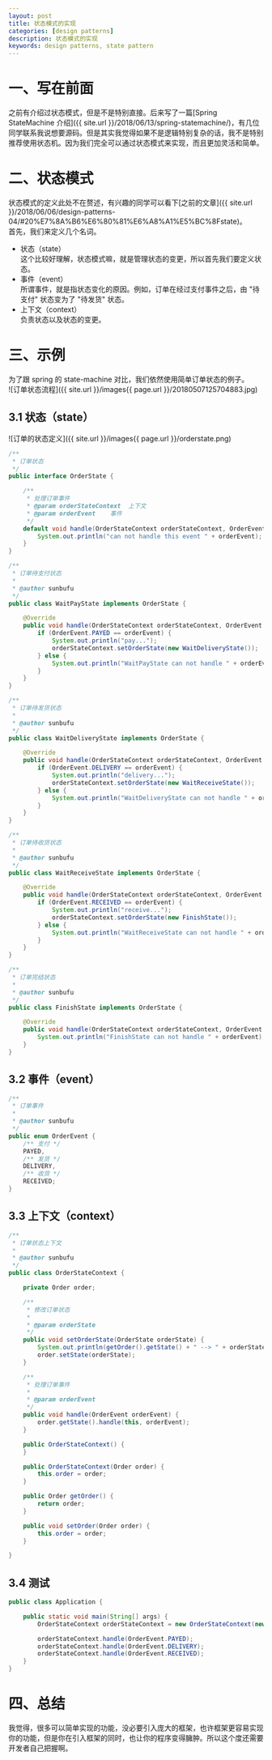 ```yaml
---
layout: post
title: 状态模式的实现
categories: [design patterns]
description: 状态模式的实现
keywords: design patterns, state pattern
---
```


# 一、写在前面
之前有介绍过状态模式，但是不是特别直接。后来写了一篇[Spring StateMachine 介绍]({{ site.url }}/2018/06/13/spring-statemachine/)，有几位同学联系我说想要源码。但是其实我觉得如果不是逻辑特别复杂的话，我不是特别推荐使用状态机。因为我们完全可以通过状态模式来实现，而且更加灵活和简单。

# 二、状态模式
状态模式的定义此处不在赘述，有兴趣的同学可以看下[之前的文章]({{ site.url }}/2018/06/06/design-patterns-04/#20%E7%8A%B6%E6%80%81%E6%A8%A1%E5%BC%8Fstate)。  
首先，我们来定义几个名词。  
+ 状态（state）  
这个比较好理解，状态模式嘛，就是管理状态的变更，所以首先我们要定义状态。
+ 事件（event）  
所谓事件，就是指状态变化的原因。例如，订单在经过支付事件之后，由 "待支付" 状态变为了 "待发货" 状态。
+ 上下文（context）  
负责状态以及状态的变更。

# 三、示例
为了跟 spring 的 state-machine 对比，我们依然使用简单订单状态的例子。  
![订单状态流程]({{ site.url }}/images{{ page.url }}/20180507125704883.jpg)  

## 3.1 状态（state）  
![订单的状态定义]({{ site.url }}/images{{ page.url }}/orderstate.png)

```java
/**
 * 订单状态
 */
public interface OrderState {

    /**
     * 处理订单事件
     * @param orderStateContext  上下文
     * @param orderEvent    事件
     */
    default void handle(OrderStateContext orderStateContext, OrderEvent orderEvent){
        System.out.println("can not handle this event " + orderEvent);
    }
}
```

```java
/**
 * 订单待支付状态
 *
 * @author sunbufu
 */
public class WaitPayState implements OrderState {

    @Override
    public void handle(OrderStateContext orderStateContext, OrderEvent orderEvent) {
        if (OrderEvent.PAYED == orderEvent) {
            System.out.println("pay...");
            orderStateContext.setOrderState(new WaitDeliveryState());
        } else {
            System.out.println("WaitPayState can not handle " + orderEvent);
        }
    }
}
```

```java
/**
 * 订单待发货状态
 *
 * @author sunbufu
 */
public class WaitDeliveryState implements OrderState {

    @Override
    public void handle(OrderStateContext orderStateContext, OrderEvent orderEvent) {
        if (OrderEvent.DELIVERY == orderEvent) {
            System.out.println("delivery...");
            orderStateContext.setOrderState(new WaitReceiveState());
        } else {
            System.out.println("WaitDeliveryState can not handle " + orderEvent);
        }
    }
}
```

```java
/**
 * 订单待收货状态
 *
 * @author sunbufu
 */
public class WaitReceiveState implements OrderState {

    @Override
    public void handle(OrderStateContext orderStateContext, OrderEvent orderEvent) {
        if (OrderEvent.RECEIVED == orderEvent) {
            System.out.println("receive...");
            orderStateContext.setOrderState(new FinishState());
        } else {
            System.out.println("WaitReceiveState can not handle " + orderEvent);
        }
    }
}
```

```java
/**
 * 订单完结状态
 *
 * @author sunbufu
 */
public class FinishState implements OrderState {

    @Override
    public void handle(OrderStateContext orderStateContext, OrderEvent orderEvent) {
        System.out.println("FinishState can not handle " + orderEvent);
    }
}
```

## 3.2 事件（event）
```java
/**
 * 订单事件
 * 
 * @author sunbufu
 */
public enum OrderEvent {
    /** 支付 */
    PAYED,
    /** 发货 */
    DELIVERY,
    /** 收货 */
    RECEIVED;
}
```

## 3.3 上下文（context）
```java
/**
 * 订单状态上下文
 * 
 * @author sunbufu 
 */
public class OrderStateContext {

    private Order order;

    /**
     * 修改订单状态
     *
     * @param orderState
     */
    public void setOrderState(OrderState orderState) {
        System.out.println(getOrder().getState() + " --> " + orderState);
        order.setState(orderState);
    }

    /**
     * 处理订单事件
     *
     * @param orderEvent
     */
    public void handle(OrderEvent orderEvent) {
        order.getState().handle(this, orderEvent);
    }

    public OrderStateContext() {
    }

    public OrderStateContext(Order order) {
        this.order = order;
    }

    public Order getOrder() {
        return order;
    }

    public void setOrder(Order order) {
        this.order = order;
    }

}
```

## 3.4 测试
```java
public class Application {

    public static void main(String[] args) {
        OrderStateContext orderStateContext = new OrderStateContext(new Order(1, new WaitPayState()));

        orderStateContext.handle(OrderEvent.PAYED);
        orderStateContext.handle(OrderEvent.DELIVERY);
        orderStateContext.handle(OrderEvent.RECEIVED);
    }
}
```

# 四、总结
我觉得，很多可以简单实现的功能，没必要引入庞大的框架，也许框架更容易实现你的功能，但是你在引入框架的同时，也让你的程序变得臃肿。所以这个度还需要开发者自己把握啊。

